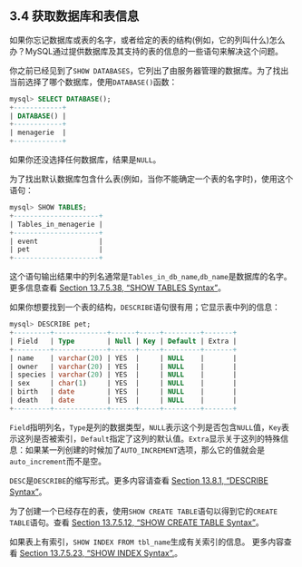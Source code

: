 ## 3.4 获取数据库和表信息
如果你忘记数据库或表的名字，或者给定的表的结构(例如，它的列叫什么)怎么办？MySQL通过提供数据库及其支持的表的信息的一些语句来解决这个问题。

你之前已经见到了`SHOW DATABASES`，它列出了由服务器管理的数据库。为了找出当前选择了哪个数据库，使用`DATABASE()`函数：
```SQL
mysql> SELECT DATABASE();
+------------+
| DATABASE() |
+------------+
| menagerie  |
+------------+
```
如果你还没选择任何数据库，结果是`NULL`。

为了找出默认数据库包含什么表(例如，当你不能确定一个表的名字时)，使用这个语句：
```SQL
mysql> SHOW TABLES;
+---------------------+
| Tables_in_menagerie |
+---------------------+
| event               |
| pet                 |
+---------------------+
```
这个语句输出结果中的列名通常是`Tables_in_db_name`,`db_name`是数据库的名字。更多信息查看 [Section 13.7.5.38, “SHOW TABLES Syntax”](#)。

如果你想要找到一个表的结构，`DESCRIBE`语句很有用；它显示表中列的信息：
```SQL
mysql> DESCRIBE pet;
+---------+-------------+------+-----+---------+-------+
| Field   | Type        | Null | Key | Default | Extra |
+---------+-------------+------+-----+---------+-------+
| name    | varchar(20) | YES  |     | NULL    |       |
| owner   | varchar(20) | YES  |     | NULL    |       |
| species | varchar(20) | YES  |     | NULL    |       |
| sex     | char(1)     | YES  |     | NULL    |       |
| birth   | date        | YES  |     | NULL    |       |
| death   | date        | YES  |     | NULL    |       |
+---------+-------------+------+-----+---------+-------+
```
`Field`指明列名，`Type`是列的数据类型，`NULL`表示这个列是否包含`NULL`值，`Key`表示这列是否被索引，`Default`指定了这列的默认值。`Extra`显示关于这列的特殊信息：如果某一列创建的时候加了`AUTO_INCREMENT`选项，那么它的值就会是`auto_increment`而不是空。

`DESC`是`DESCRIBE`的缩写形式。更多内容请查看 [Section 13.8.1, “DESCRIBE Syntax”](#)。

为了创建一个已经存在的表，使用`SHOW CREATE TABLE`语句以得到它的`CREATE TABLE`语句。查看 [Section 13.7.5.12, “SHOW CREATE TABLE Syntax”](#)。

如果表上有索引，`SHOW INDEX FROM tbl_name`生成有关索引的信息。 更多内容查看 [Section 13.7.5.23, “SHOW INDEX Syntax”.](#)。
